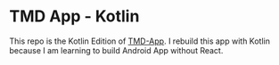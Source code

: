 # TMD App - Kotlin

This repo is the Kotlin Edition of [TMD-App](https://github.com/ken20001207/TMD-App).
I rebuild this app with Kotlin because I am learning to build Android App without React.